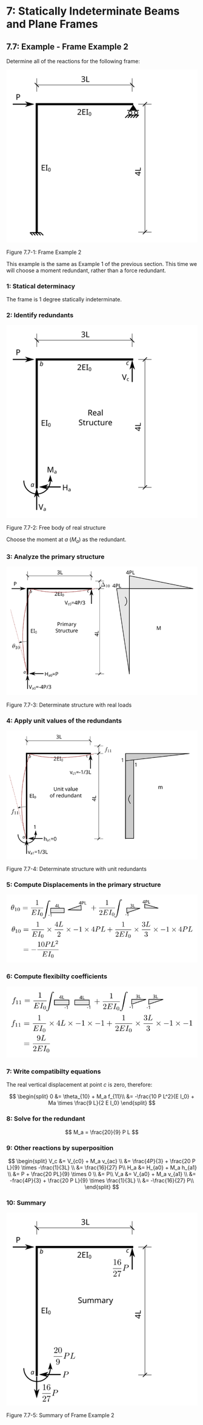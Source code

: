 # 7: Statically Indeterminate Beams and Plane Frames

## 7.7: Example - Frame Example 2

Determine all of the reactions for the following frame:

![Figure](../../../../images/sibeams/flexibility/examples/frame2/frame2-1.svg)

   Figure 7.7-1: Frame Example 2

This example is the same as Example 1 of the previous section.
This time we will choose a moment redundant, rather than a force redundant.

### 1: Statical determinacy

The frame is 1 degree statically indeterminate.

### 2: Identify redundants

![Figure](../../../../images/sibeams/flexibility/examples/frame2/frame2-2.svg)

   Figure 7.7-2: Free body of real structure

Choose the moment at *a* ($M_a$) as the redundant.

### 3: Analyze the primary structure

![Figure](../../../../images/sibeams/flexibility/examples/frame2/frame2-3.svg)

   Figure 7.7-3: Determinate structure with real loads

### 4: Apply unit values of the redundants

![Figure](../../../../images/sibeams/flexibility/examples/frame2/frame2-4.svg)

   Figure 7.7-4: Determinate structure with unit redundants

### 5: Compute Displacements in the primary structure

![Figure](../../../../images/sibeams/flexibility/examples/frame2/frame2-5.svg)

### 6: Compute flexibilty coefficients

![Figure](../../../../images/sibeams/flexibility/examples/frame2/frame2-6.svg)

### 7: Write compatibilty equations

The real vertical displacement at point _c_ is zero, therefore:

$$  
   \begin{split}
   0 &= \theta_{10} + M_a f_{11}\\
     &= -\frac{10 P L^2}{E I_0} + Ma \times \frac{9 L}{2 E I_0}
   \end{split}
$$

### 8: Solve for the redundant

$$
   M_a = \frac{20}{9} P L
$$

### 9: Other reactions by superposition

$$
   \begin{split}
   V_c &= V_{c0} + M_a v_{ac} \\
       &= \frac{4P}{3} +  \frac{20 P L}{9} \times -\frac{1}{3L} \\
	   &= \frac{16}{27} P\\
   H_a &= H_{a0} + M_a h_{a1} \\
       &= P + \frac{20 PL}{9} \times 0 \\
	   &= P\\
   V_a &= V_{a0} + M_a v_{a1} \\
       &= -frac{4P}{3} + \frac{20 P L}{9} \times \frac{1}{3L} \\
	   &= -\frac{16}{27} P\\
   \end{split}
$$

### 10: Summary

![Figure](../../../../images/sibeams/flexibility/examples/frame2/frame2-7.svg)

   Figure 7.7-5: Summary of Frame Example 2
   
